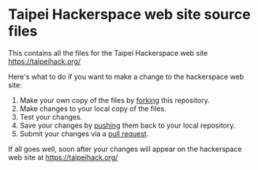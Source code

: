 # Taipei Hackerspace web site source files
This contains all the files for the Taipei Hackerspace web site https://taipeihack.org/

Here's what to do if you want to make a change to the hackerspace web site:

1. Make your own copy of the files by [forking](https://help.github.com/articles/fork-a-repo/) this repository.
2. Make changes to your local copy of the files.
3. Test your changes.
4. Save your changes by [pushing](https://help.github.com/articles/pushing-to-a-remote/) them back to your local repository.
5. Submit your changes via a [pull request](https://help.github.com/articles/using-pull-requests/).

If all goes well, soon after your changes will appear on the hackerspace web site at https://taipeihack.org/
